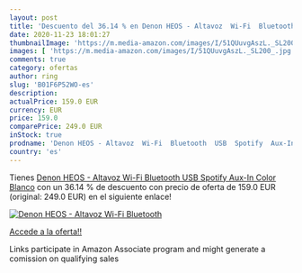 ```yaml
---
layout: post
title: 'Descuento del 36.14 % en Denon HEOS - Altavoz  Wi-Fi  Bluetooth  '
date: 2020-11-23 18:01:27
thumbnailImage: 'https://m.media-amazon.com/images/I/51QUuvgAszL._SL200_.jpg'
images: [ 'https://m.media-amazon.com/images/I/51QUuvgAszL._SL200_.jpg' ]
comments: true
category: ofertas
author: ring
slug: 'B01F6P52WO-es'
description:
actualPrice: 159.0 EUR
currency: EUR
price: 159.0
comparePrice: 249.0 EUR
inStock: true
prodname: 'Denon HEOS - Altavoz  Wi-Fi  Bluetooth  USB  Spotify  Aux-In   Color Blanco'
country: 'es'
---
```


Tienes [Denon HEOS - Altavoz  Wi-Fi  Bluetooth  USB  Spotify  Aux-In   Color Blanco](https://www.amazon.es/dp/B01F6P52WO/?tag=tolees-21) con un 36.14 % de descuento con precio de oferta de 159.0 EUR (original: 249.0 EUR) en el siguiente enlace!

[![Denon HEOS - Altavoz  Wi-Fi  Bluetooth  ](https://m.media-amazon.com/images/I/51QUuvgAszL._SL200_.jpg)](https://www.amazon.es/dp/B01F6P52WO/?tag=tolees-21)

[Accede a la oferta!!](https://www.amazon.es/dp/B01F6P52WO/?tag=tolees-21)

Links participate in Amazon Associate program and might generate a comission on qualifying sales


